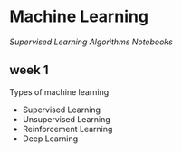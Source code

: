 # Machine Learning 

_*Supervised Learning Algorithms Notebooks*_

## week 1
Types of machine learning
* Supervised Learning
* Unsupervised Learning
* Reinforcement Learning
* Deep Learning
